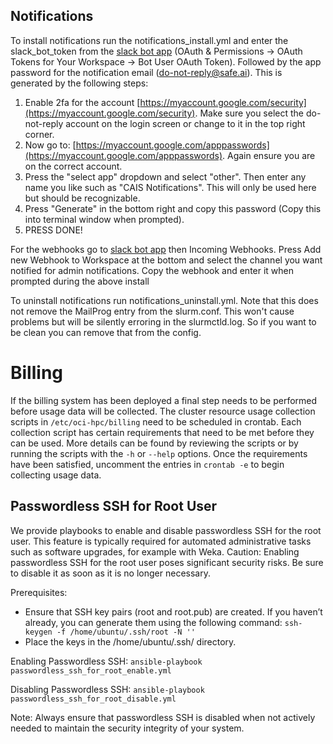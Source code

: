 ## Notifications
To install notifications run the notifications_install.yml and enter the slack_bot_token from the [slack bot app](https://app.slack.com/app-settings/T04PVJTPVCJ/A05AGQ7HNBX) (OAuth & Permissions -> OAuth Tokens for Your Workspace -> Bot User OAuth Token). Followed by the app password for the notification email (do-not-reply@safe.ai). This is generated by the following steps:
1. Enable 2fa for the account [https://myaccount.google.com/security](https://myaccount.google.com/security). Make sure you select the do-not-reply account on the login screen or change to it in the top right corner.
1. Now go to: [https://myaccount.google.com/apppasswords](https://myaccount.google.com/apppasswords). Again ensure you are on the correct account.
1. Press the "select app" dropdown and select "other". Then enter any name you like such as "CAIS Notifications". This will only be used here but should be recognizable.
1. Press "Generate" in the bottom right and copy this password (Copy this into terminal window when prompted).
1. PRESS DONE!

For the webhooks go to [slack bot app](https://app.slack.com/app-settings/T04PVJTPVCJ/A05AGQ7HNBX) then Incoming Webhooks. Press Add new Webhook to Workspace at the bottom and select the channel you want notified for admin notifications. Copy the webhook and enter it when prompted during the above install

To uninstall notifications run notifications_uninstall.yml. Note that this does not remove the MailProg entry from the slurm.conf. This won't cause problems but will be silently erroring in the slurmctld.log. So if you want to be clean you can remove that from the config.

# Billing

If the billing system has been deployed a final step needs to be performed before usage data will be collected. The cluster resource usage collection scripts in `/etc/oci-hpc/billing` need to be scheduled in crontab. Each collection script has certain requirements that need to be met before they can be used. More details can be found by reviewing the scripts or by running the scripts with the `-h` or `--help` options. Once the requirements have been satisfied, uncomment the entries in `crontab -e` to begin collecting usage data. 

## Passwordless SSH for Root User

We provide playbooks to enable and disable passwordless SSH for the root user. This feature is typically required for automated administrative tasks such as software upgrades, for example with Weka. Caution: Enabling passwordless SSH for the root user poses significant security risks. Be sure to disable it as soon as it is no longer necessary.

Prerequisites:
- Ensure that SSH key pairs (root and root.pub) are created. If you haven’t already, you can generate them using the following command: `ssh-keygen -f /home/ubuntu/.ssh/root -N ''`
- Place the keys in the /home/ubuntu/.ssh/ directory.

Enabling Passwordless SSH: `ansible-playbook passwordless_ssh_for_root_enable.yml`

Disabling Passwordless SSH: `ansible-playbook passwordless_ssh_for_root_disable.yml`

Note: Always ensure that passwordless SSH is disabled when not actively needed to maintain the security integrity of your system.

